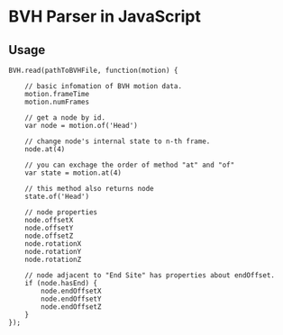 # BVH Parser in JavaScript

## Usage

    BVH.read(pathToBVHFile, function(motion) {
		
		// basic infomation of BVH motion data.
		motion.frameTime
		motion.numFrames
		
		// get a node by id.
		var node = motion.of('Head')
		
		// change node's internal state to n-th frame.
		node.at(4)
		
		// you can exchage the order of method "at" and "of"
		var state = motion.at(4)

	    // this method also returns node
		state.of('Head')
		
		// node properties
		node.offsetX
		node.offsetY
		node.offsetZ
		node.rotationX
		node.rotationY
		node.rotationZ
		
		// node adjacent to "End Site" has properties about endOffset.
		if (node.hasEnd) {
			node.endOffsetX
			node.endOffsetY
			node.endOffsetZ
		}
    });
